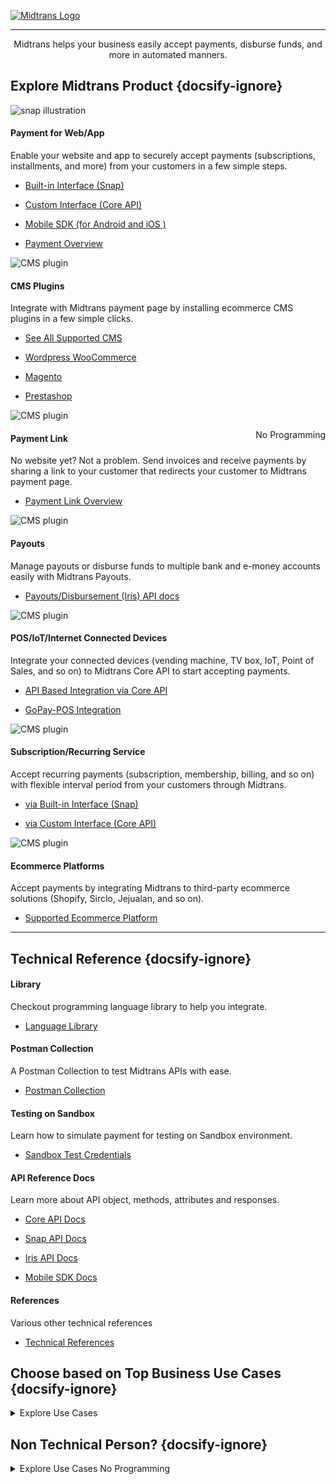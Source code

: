 [![Midtrans Logo](/asset/image/main/midtrans-logo.png ':size=220')](https://midtrans.com)<hr>

<div style="text-align: center;">
  
Midtrans helps your business easily accept payments, disburse funds, and more in automated manners.
</div>

## Explore Midtrans Product {docsify-ignore}

<div class="cards-r-2">
  <div class="my-card">

![snap illustration](/asset/image/home/home-illustration-webapp-snap.png)<br>

#### Payment for Web/App
Enable your website and app to securely accept payments (subscriptions, installments, and more) from your customers in a few simple steps.

- [Built-in Interface (Snap)](/en/snap/overview.md)
- [Custom Interface (Core API)](/en/core-api/overview.md)
- [Mobile SDK (for Android and iOS )](https://mobile-docs.midtrans.com)
- [Payment Overview](/en/payments/overview.md)


  </div>
  <div class="my-card">

![CMS plugin](/asset/image/home/home-illustration-webapp-snap.png)<br>

#### CMS Plugins

Integrate with Midtrans payment page by installing ecommerce CMS plugins in a few simple clicks.

- [See All Supported CMS](/en/snap/with-plugins.md)
- [Wordpress WooCommerce](/en/snap/with-plugins.md#wordpress-woocommerce)
- [Magento](/en/snap/with-plugins.md#magento)
- [Prestashop](/en/snap/with-plugins.md#prestashop)


  </div>
  <div class="my-card">

![CMS plugin](/asset/image/home/home-illustration-mobilepaymentlink.png)<br>

<span class="badge badge-gray" style="float: right;">No Programming</span>
#### Payment Link

No website yet? Not a problem. Send invoices and receive payments by sharing a link to your customer that redirects your customer to Midtrans payment page. 

- [Payment Link Overview](/en/payment-link/overview.md)
  </div>
  <div class="my-card">

![CMS plugin](/asset/image/home/home-illustration-payout.png)<br>

#### Payouts

Manage payouts or disburse funds to multiple bank and e-money accounts easily with Midtrans Payouts.

- [Payouts/Disbursement (Iris) API docs](https://iris-docs.midtrans.com)
  </div>
  <div class="my-card">

![CMS plugin](/asset/image/home/home-illustration-pos.png)<br>

#### POS/IoT/Internet Connected Devices

Integrate your connected devices (vending machine, TV box, IoT, Point of Sales, and so on) to Midtrans Core API to start accepting payments.

- [API Based Integration via Core API](/en/core-api/overview.md)
- [GoPay-POS Integration](https://midtrans-advanced-faq.netlify.com/#/partner-gopay-pos)


  </div>
  <div class="my-card">

![CMS plugin](/asset/image/home/home-illustration-webapp-snap.png)<br>

#### Subscription/Recurring Service

Accept recurring payments (subscription, membership, billing, and so on) with flexible interval period from your customers through Midtrans.

- [via Built-in Interface (Snap)](/en/snap/advanced-feature.md#save-card-for-seamless-subsequent-payments)
- [via Custom Interface (Core API)](/en/core-api/advanced-features.md#recurringone-click-transaction)


  </div>
  <div class="my-card">

![CMS plugin](/asset/image/home/home-illustration-webapp-snap.png)<br>

#### Ecommerce Platforms

Accept payments by integrating Midtrans to third-party ecommerce solutions (Shopify, Sirclo, Jejualan, and so on).

- [Supported Ecommerce Platform](/en/snap/platform/overview.md)


  </div>
</div>

<hr/>

## Technical Reference {docsify-ignore}

<div class="cards-r-3">
  <div class="my-card card-smaller">

#### Library

Checkout programming language library to help you integrate.

- [Language Library](/en/technical-reference/library-plugin.md)


  </div>
  <div class="my-card card-smaller">

#### Postman Collection

A Postman Collection to test Midtrans APIs with ease.

- [Postman Collection](/en/technical-reference/postman-collection.md)


  </div>
  <div class="my-card card-smaller">

#### Testing on Sandbox

Learn how to simulate payment for testing on Sandbox environment.

- [Sandbox Test Credentials](/en/technical-reference/sandbox-test.md)


  </div>
  <div class="my-card card-smaller">

#### API Reference Docs

Learn more about API object, methods, attributes and responses.

- [Core API Docs](https://api-docs.midtrans.com)
- [Snap API Docs](https://snap-docs.midtrans.com)
- [Iris API Docs](https://iris-docs.midtrans.com)
- [Mobile SDK Docs](https://mobile-docs.midtrans.com)


  </div>
  <div class="my-card card-smaller">

#### References

Various other technical references

- [Technical References](/en/technical-reference/overview.md)


  </div>
</div>

## Choose based on Top Business Use Cases {docsify-ignore}
<details>
<summary>Explore Use Cases</summary>
<article>

Here are some popular use-cases that may help you choose the best product for your business.

#### Accept Payment on Your E-commerce Website or App or Both

Accept payment from your customer within your website or application with Card Transaction, Bank Transfer, Direct Debit, E-Money, [and more](https://midtrans.com/payments). Choose [Beautiful Snap user interface](/en/snap/overview.md) or [Customizable Core API](/en/core-api/overview.md) to enable your website and app to accept payment securely in a few simple steps.

#### Subscription / Recurring Service

According to your business needs, you can charge your customer for recurring payments like subscription, membership, or billing with flexible interval period. Your customer can be automatically charged via Midtrans. Your customers don' t have to do these recurring payments manually. Recurring payment is possible via [Snap](/en/snap/advanced-feature.md#recurring-subscription-card-transaction) and [Core API](/en/core-api/advanced-features.md#recurringone-click-transaction).

> **Note**: Recurring services are available only for some specific payment channels.

#### Send Payment Invoices as Links

<!-- <TODO: elaborate payment link or maybe also selly?> -->

Whether you are a freelancer, service provider, teacher or have a business selling stuff on social media, you need to quickly create invoice and accept payment. You can send invoices and accept payments from your customers via [Payment Link](/en/payment-link/overview.md). All you need to do is to login to Midtrans Dashboard via browser, generate payment link, and then send the link to your customers through any messaging app of your choice.

#### Accept Payment on Point of Sales, Vending Machines, IoT devices

For business without a website or application platforms (vending machine, TV box, IoT, point of sales, and so on), as long as the device is connected to the Internet, it can be integrated with [Midtrans Core API](/en/core-api/overview.md) to start accepting payment on the device. With Core API, devices can easily integrate via API calls. There is [specific GoPay guide for this type of integration](https://midtrans-advanced-faq.netlify.com/#/partner-gopay-pos).

#### Pay Out Users/Merchants on Your Platform

Ecommerce marketplace/platform (whether it is B2C, B2B, or any other model) that connects services/goods seller to buyer, requires solution to easily manage payout or disburse fund to huge number of sellers and buyers. We got this covered with easy to use, automation ready [Fund Disbursement System: Iris](https://midtrans.com/iris).

#### Pay Out Vendors/Contractors of Your Business

Owning big business (whether online, offline, or traditional business) means having to deal with a lot of vendors, contractors, and suppliers. It requires solution to easily manage and transfer of fund. We got this covered with easy to use, automation ready [Fund Disbursement System: Iris](https://midtrans.com/iris).

#### Pay Out Employee Payroll/Benefit Program

Paying out payroll traditionally to your employees can be complex and time consuming. Or do you want to have an employee bonus/benefit program that rewards them with e-money? You can leverage our easy to use, automation ready [Fund Disbursement System: Iris](https://midtrans.com/iris) which supports pay out to bank and e-money accounts (such as GoPay, Ovo, and so on).

<!-- < TODO:Add More Use Case> -->
<!-- Case Topup -->
</article>
</details>

## Non Technical Person? {docsify-ignore}

<details>
<summary>Explore Use Cases <span class="badge badge-gray">No Programming</span></summary>
<article>

Not familiar with programming, technical integration, and all the complexity? Here are a few ways for you to integrate with Midtrans without any technical knowledge:

#### Payment Link with a Few Simple Clicks
Simplest way to use Midtrans to accept payment without website or technical knowledge is via [**Payment Link**](/en/payment-link/overview.md). You only need to login via a web browser to Midtrans Dashboard, generate payment link, and then send the link to your customers.

#### Your Favorite Ready to Use Website CMS
You can use ready to use web Content Management System (CMS) to create online store. If you are familiar with setting up CMS (**WordPress - WooCommerce, Magento, PrestaShop, OpenCart, WHMCS**, and so on), you can install Midtrans plugin/extension to start accepting payment right away! The payment status feature on the CMS will automatically be updated in real time using the payment status provided by Midtrans. Check out [Midtrans list of supported CMS plugin/extension](/en/snap/with-plugins.md).

#### Your Favorite E-Commerce Solution Platform
You can also integrate Midtrans to third party e-commerce solution (**Shopify, Sirclo, Jejualan**, and so on) to start accepting payments. These third-party e-commerce solutions are user-friendly and require very minimal setup. Check out [Midtrans list of supported 3rd party Ecommerce platform](/en/snap/platform/overview.md).
</article>
</details>
